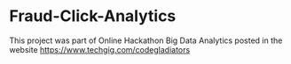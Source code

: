 # Fraud-Click-Analytics
This project was part of Online Hackathon Big Data Analytics posted in the website https://www.techgig.com/codegladiators
